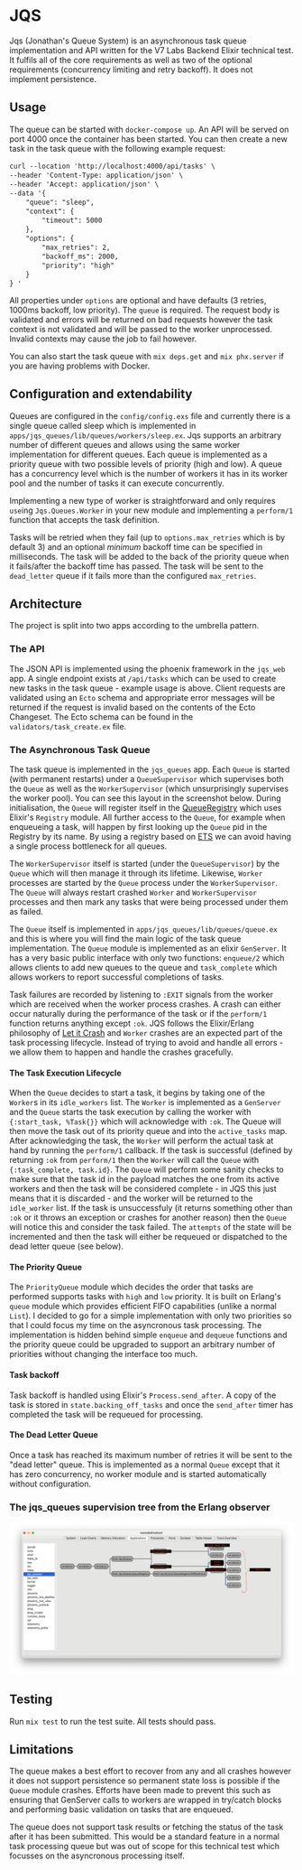 # JQS

Jqs (Jonathan's Queue System) is an asynchronous task queue implementation and API written for the V7 Labs Backend Elixir technical test.
It fulfils all of the core requirements as well as two of the optional requirements (concurrency limiting and retry backoff).
It does not implement persistence.

## Usage

The queue can be started with `docker-compose up`. An API will be served on port 4000 once the container has been started.
You can then create a new task in the task queue with the following example request:

```
curl --location 'http://localhost:4000/api/tasks' \
--header 'Content-Type: application/json' \
--header 'Accept: application/json' \
--data '{
    "queue": "sleep",
    "context": {
        "timeout": 5000
    },
    "options": {
        "max_retries": 2,
        "backoff_ms": 2000,
        "priority": "high"
    }
} '
```

All properties under `options` are optional and have defaults (3 retries, 1000ms backoff, low priority).
The `queue` is required.
The request body is validated and errors will be returned on bad requests however the task context is not validated and will be passed to the worker unprocessed.
Invalid contexts may cause the job to fail however.

You can also start the task queue with `mix deps.get` and `mix phx.server` if you are having problems with Docker.

## Configuration and extendability

Queues are configured in the `config/config.exs` file and currently there is a single queue called sleep which is implemented in `apps/jqs_queues/lib/queues/workers/sleep.ex`.
Jqs supports an arbitrary number of different queues and allows using the same worker implementation for different queues.
Each queue is implemented as a priority queue with two possible levels of priority (high and low).
A queue has a concurrency level which is the number of workers it has in its worker pool and the number of tasks it can execute concurrently.

Implementing a new type of worker is straightforward and only requires `use`ing `Jqs.Queues.Worker` in your new module and implementing a `perform/1` function that accepts the task definition.

Tasks will be retried when they fail (up to `options.max_retries` which is by default 3) and an optional _minimum_ backoff time can be specified in milliseconds.
The task will be added to the back of the priority queue when it fails/after the backoff time has passed.
The task will be sent to the `dead_letter` queue if it fails more than the configured `max_retries`.

## Architecture

The project is split into two apps according to the umbrella pattern.

### The API

The JSON API is implemented using the phoenix framework in the `jqs_web` app. A single endpoint exists at `/api/tasks` which can be used to create new tasks in the task queue - example usage is above.
Client requests are validated using an `Ecto` schema and appropriate error messages will be returned if the request is invalid based on the contents of the Ecto Changeset.
The Ecto schema can be found in the `validators/task_create.ex` file.

### The Asynchronous Task Queue

The task queue is implemented in the `jqs_queues` app.
Each `Queue` is started (with permanent restarts) under a `QueueSupervisor` which supervises both the `Queue` as well as the `WorkerSupervisor` (which unsurprisingly supervises the worker pool).
You can see this layout in the screenshot below.
During initialisation, the `Queue` will register itself in the [QueueRegistry](apps/jqs_queues/lib/queues/queue_registry.ex) which uses Elixir's `Registry` module.
All further access to the `Queue`, for example when enqueueing a task, will happen by first looking up the `Queue` pid in the Registry by its name.
By using a registry based on [ETS](https://hexdocs.pm/elixir/main/ets.html) we can avoid having a single process bottleneck for all queues.

The `WorkerSupervisor` itself is started (under the `QueueSupervisor`) by the `Queue` which will then manage it through its lifetime.
Likewise, `Worker` processes are started by the `Queue` process under the `WorkerSupervisor`.
The `Queue` will always restart crashed `Worker` and `WorkerSupervisor` processes and then mark any tasks that were being processed under them as failed.

The `Queue` itself is implemented in `apps/jqs_queues/lib/queues/queue.ex` and this is where you will find the main logic of the task queue implementation.
The `Queue` module is implemented as an elixir `GenServer`.
It has a very basic public interface with only two functions: `enqueue/2` which allows clients to add new queues to the queue and `task_complete` which allows workers to report successful completions of tasks.

Task failures are recorded by listening to `:EXIT` signals from the worker which are received when the worker process crashes.
A crash can either occur naturally during the performance of the task or if the `perform/1` function returns anything except `:ok`.
JQS follows the Elixir/Erlang philosophy of [Let it Crash](https://wiki.c2.com/?LetItCrash) and `Worker` crashes are an expected part of the task processing lifecycle.
Instead of trying to avoid and handle all errors - we allow them to happen and handle the crashes gracefully.


#### The Task Execution Lifecycle

When the `Queue` decides to start a task, it begins by taking one of the `Worker`s in its `idle_workers` list.
The `Worker` is implemented as a `GenServer` and the `Queue` starts the task execution by calling the worker with `{:start_task, %Task{}}` which will acknowledge with `:ok`.
The Queue will then move the task out of its priority queue and into the `active_tasks` map.
After acknowledging the task, the `Worker` will perform the actual task at hand by running the `perform/1` callback.
If the task is successful (defined by returning `:ok` from `perform/1` then the `Worker` will call the `Queue` with `{:task_complete, task.id}`.
The `Queue` will perform some sanity checks to make sure that the task id in the payload matches the one from its active workers and then the task will be considered complete - in JQS this just means that it is discarded - and the worker will be returned to the `idle_worker` list.
If the task is unsuccessfuly (it returns something other than `:ok` or it throws an exception or crashes for another reason) then the `Queue` will notice this and consider the task failed.
The `attempts` of the state will be incremented and then the task will either be requeued or dispatched to the dead letter queue (see below).

#### The Priority Queue

The `PriorityQueue` module which decides the order that tasks are performed supports tasks with `high` and `low` priority. It is built on Erlang's `queue` module which provides efficient FIFO capabilities (unlike a normal `List`). I decided to go for a simple implementation with only two priorities so that I could focus my time on the asyncronous task processing. The implementation is hidden behind simple `enqueue` and `dequeue` functions and the priority queue could be upgraded to support an arbitrary number of priorities without changing the interface too much.

#### Task backoff
Task backoff is handled using Elixir's `Process.send_after`. A copy of the task is stored in `state.backing_off_tasks` and once the `send_after` timer has completed the task will be requeued for processing.

#### The Dead Letter Queue

Once a task has reached its maximum number of retries it will be sent to the "dead letter" queue. This is implemented as a normal `Queue` except that it has zero concurrency, no worker module and is started automatically without configuration.

### The jqs_queues supervision tree from the Erlang observer

![jqs_queues supervision tree](./screenshot.png)

## Testing

Run `mix test` to run the test suite. All tests should pass.

## Limitations

The queue makes a best effort to recover from any and all crashes however it does not support persistence so permanent state loss is possible if the `Queue` module crashes. Efforts have been made to prevent this such as ensuring that GenServer calls to workers are wrapped in try/catch blocks and performing basic validation on tasks that are enqueued.

The queue does not support task results or fetching the status of the task after it has been submitted. This would be a standard feature in a normal task processing queue but was out of scope for this technical test which focusses on the asyncronous processing itself.
